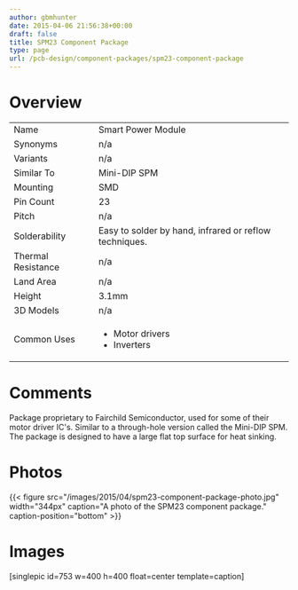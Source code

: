 ```yaml
---
author: gbmhunter
date: 2015-04-06 21:56:38+00:00
draft: false
title: SPM23 Component Package
type: page
url: /pcb-design/component-packages/spm23-component-package
---
```


# Overview


<table >
<tbody >
<tr >

<td >Name
</td>

<td >Smart Power Module
</td>
</tr>
<tr >

<td >Synonyms
</td>

<td >n/a
</td>
</tr>
<tr >

<td >Variants
</td>

<td >n/a
</td>
</tr>
<tr >

<td >Similar To
</td>

<td >Mini-DIP SPM
</td>
</tr>
<tr >

<td >Mounting
</td>

<td >SMD
</td>
</tr>
<tr >

<td >Pin Count
</td>

<td >23
</td>
</tr>
<tr >

<td >Pitch
</td>

<td >n/a
</td>
</tr>
<tr >

<td >Solderability
</td>

<td >Easy to solder by hand, infrared or reflow techniques.
</td>
</tr>
<tr >

<td >Thermal Resistance
</td>

<td >n/a
</td>
</tr>
<tr >

<td >Land Area
</td>

<td >n/a
</td>
</tr>
<tr >

<td >Height
</td>

<td >3.1mm
</td>
</tr>
<tr >

<td >3D Models
</td>

<td >n/a
</td>
</tr>
<tr >

<td >Common Uses
</td>

<td >



  * Motor drivers
  * Inverters


</td>
</tr>
</tbody>
</table>


# Comments




Package proprietary to Fairchild Semiconductor, used for some of their motor driver IC's. Similar to a through-hole version called the Mini-DIP SPM. The package is designed to have a large flat top surface for heat sinking.




# Photos


{{< figure src="/images/2015/04/spm23-component-package-photo.jpg" width="344px" caption="A photo of the SPM23 component package." caption-position="bottom" >}}


# Images




[singlepic id=753 w=400 h=400 float=center template=caption]
